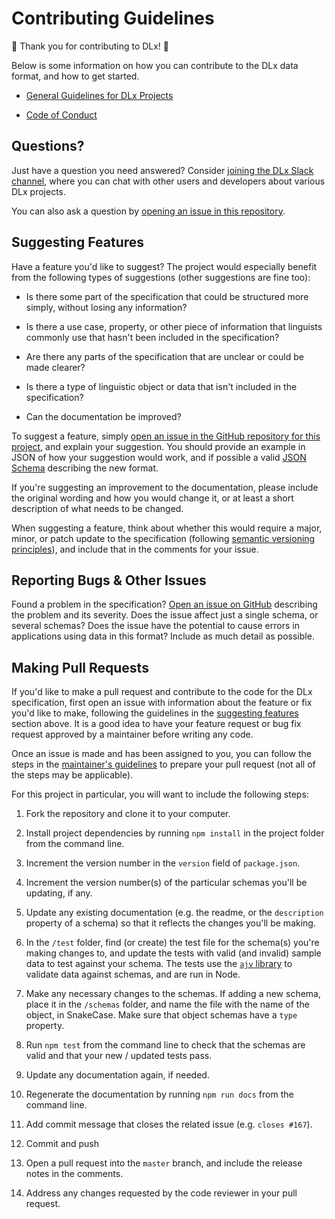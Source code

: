 # Contributing Guidelines

:star2: Thank you for contributing to DLx! :star2:

Below is some information on how you can contribute to the DLx data format, and how to get started.

* [General Guidelines for DLx Projects][1]

* [Code of Conduct][2]

## Questions?

Just have a question you need answered? Consider [joining the DLx Slack channel][3], where you can chat with other users and developers about various DLx projects.

You can also ask a question by [opening an issue in this repository][4].

## Suggesting Features

Have a feature you'd like to suggest? The project would especially benefit from the following types of suggestions (other suggestions are fine too):

- Is there some part of the specification that could be structured more simply, without losing any information?

- Is there a use case, property, or other piece of information that linguists commonly use that hasn't been included in the specification?

- Are there any parts of the specification that are unclear or could be made clearer?

- Is there a type of linguistic object or data that isn't included in the specification?

- Can the documentation be improved?

To suggest a feature, simply [open an issue in the GitHub repository for this project][4], and explain your suggestion. You should provide an example in JSON of how your suggestion would work, and if possible a valid [JSON Schema][5] describing the new format.

If you're suggesting an improvement to the documentation, please include the original wording and how you would change it, or at least a short description of what needs to be changed.

When suggesting a feature, think about whether this would require a major, minor, or patch update to the specification (following [semantic versioning principles][6]), and include that in the comments for your issue.

## Reporting Bugs & Other Issues

Found a problem in the specification? [Open an issue on GitHub][4] describing the problem and its severity. Does the issue affect just a single schema, or several schemas? Does the issue have the potential to cause errors in applications using data in this format? Include as much detail as possible.

## Making Pull Requests

If you'd like to make a pull request and contribute to the code for the DLx specification, first open an issue with information about the feature or fix you'd like to make, following the guidelines in the [suggesting features](#suggesting-features) section above. It is a good idea to have your feature request or bug fix request approved by a maintainer before writing any code.

Once an issue is made and has been assigned to you, you can follow the steps in the [maintainer's guidelines][7] to prepare your pull request (not all of the steps may be applicable).

For this project in particular, you will want to include the following steps:

1. Fork the repository and clone it to your computer.

1. Install project dependencies by running `npm install` in the project folder from the command line.

1. Increment the version number in the `version` field of `package.json`.

1. Increment the version number(s) of the particular schemas you'll be updating, if any.

1. Update any existing documentation (e.g. the readme, or the `description` property of a schema) so that it reflects the changes you'll be making.

1. In the `/test` folder, find (or create) the test file for the schema(s) you're making changes to, and update the tests with valid (and invalid) sample data to test against your schema. The tests use the [`ajv` library][7] to validate data against schemas, and are run in Node.

1. Make any necessary changes to the schemas. If adding a new schema, place it in the `/schemas` folder, and name the file with the name of the object, in SnakeCase. Make sure that object schemas have a `type` property.

1. Run `npm test` from the command line to check that the schemas are valid and that your new / updated tests pass.

1. Update any documentation again, if needed.

1. Regenerate the documentation by running `npm run docs` from the command line.

1. Add commit message that closes the related issue (e.g. `closes #167`).

1. Commit and push

1. Open a pull request into the `master` branch, and include the release notes in the comments.

1. Address any changes requested by the code reviewer in your pull request.

[1]: https://github.com/digitallinguistics/digitallinguistics.github.io/blob/master/CONTRIBUTING.md
[2]: https://github.com/digitallinguistics/digitallinguistics.github.io/blob/master/CODE_OF_CONDUCT.md
[3]: https://slack.digitallinguistics.io/
[4]: https://github.com/digitallinguistics/spec/issues/
[5]: http://json-schema.org/
[6]: http://semver.org/
[7]: https://www.npmjs.com/package/ajv
